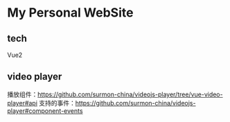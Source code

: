 # My Personal WebSite
## tech
Vue2
## video player
播放组件：https://github.com/surmon-china/videojs-player/tree/vue-video-player#api
支持的事件：https://github.com/surmon-china/videojs-player#component-events



